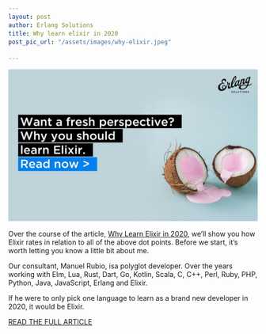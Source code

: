```yaml
---
layout: post
author: Erlang Solutions
title: Why learn elixir in 2020
post_pic_url: "/assets/images/why-elixir.jpeg"

---
```

![](/assets/images/why-elixir.jpeg)

Over the course of the article, [Why Learn Elixir in 2020](https://www.erlang-solutions.com/blog/why-elixir-is-the-programming-language-you-should-learn-in-2020.html "why learn elixir"), we’ll show you how Elixir rates in relation to all of the above dot points. Before we start, it’s worth letting you know a little bit about me.

Our consultant, Manuel Rubio, isa polyglot developer. Over the years working with Elm, Lua, Rust, Dart, Go, Kotlin, Scala, C, C++, Perl, Ruby, PHP, Python, Java, JavaScript, Erlang and Elixir.

If he were to only pick one language to learn as a brand new developer in 2020, it would be Elixir.

[READ THE FULL ARTICLE](https://www.erlang-solutions.com/blog/why-elixir-is-the-programming-language-you-should-learn-in-2020.html "full article elixir")